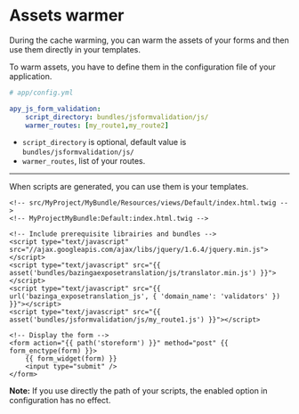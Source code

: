 Assets warmer
=============

During the cache warming, you can warm the assets of your forms and then use them directly in your templates.

To warm assets, you have to define them in the configuration file of your application.

```yml
# app/config.yml

apy_js_form_validation:
    script_directory: bundles/jsformvalidation/js/
    warmer_routes: [my_route1,my_route2]
```

* `script_directory` is optional, default value is `bundles/jsformvalidation/js/`
* `warmer_routes`, list of your routes.

------

When scripts are generated, you can use them is your templates.

```jinja
<!-- src/MyProject/MyBundle/Resources/views/Default/index.html.twig -->
<!-- MyProjectMyBundle:Default:index.html.twig -->

<!-- Include prerequisite librairies and bundles -->
<script type="text/javascript" src="//ajax.googleapis.com/ajax/libs/jquery/1.6.4/jquery.min.js"></script>
<script type="text/javascript" src="{{ asset('bundles/bazingaexposetranslation/js/translator.min.js') }}"></script>
<script type="text/javascript" src="{{ url('bazinga_exposetranslation_js', { 'domain_name': 'validators' }) }}"></script>
<script type="text/javascript" src="{{ asset('bundles/jsformvalidation/js/my_route1.js') }}"></script>

<!-- Display the form -->
<form action="{{ path('storeform') }}" method="post" {{ form_enctype(form) }}>
    {{ form_widget(form) }}
    <input type="submit" />
</form>

```

**Note:** If you use directly the path of your scripts, the enabled option in configuration has no effect.
